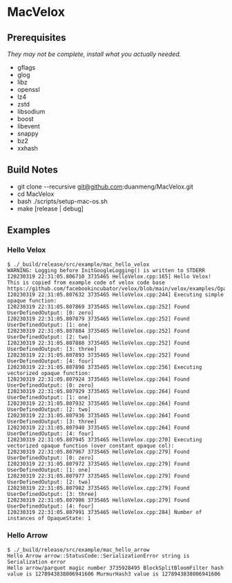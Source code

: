 # MacVelox

## Prerequisites
*They may not be complete, install what you actually needed.*
- gflags
- glog
- libz
- openssl
- lz4
- zstd
- libsodium
- boost
- libevent
- snappy
- bz2
- xxhash

## Build Notes

- git clone --recursive git@github.com:duanmeng/MacVelox.git
- cd MacVelox
- bash ./scripts/setup-mac-os.sh
- make [release | debug]

## Examples

### Hello Velox
```Shell
$ ./_build/release/src/example/mac_hello_velox
WARNING: Logging before InitGoogleLogging() is written to STDERR
I20230319 22:31:05.806710 3735465 HelloVelox.cpp:165] Hello Velox!
This is copied from example code of velox code base
https://github.com/facebookincubator/velox/blob/main/velox/examples/OpaqueType.cpp
I20230319 22:31:05.807632 3735465 HelloVelox.cpp:244] Executing simple opaque function:
I20230319 22:31:05.807869 3735465 HelloVelox.cpp:252] Found UserDefinedOutput: [0: zero]
I20230319 22:31:05.807879 3735465 HelloVelox.cpp:252] Found UserDefinedOutput: [1: one]
I20230319 22:31:05.807884 3735465 HelloVelox.cpp:252] Found UserDefinedOutput: [2: two]
I20230319 22:31:05.807888 3735465 HelloVelox.cpp:252] Found UserDefinedOutput: [3: three]
I20230319 22:31:05.807893 3735465 HelloVelox.cpp:252] Found UserDefinedOutput: [4: four]
I20230319 22:31:05.807898 3735465 HelloVelox.cpp:256] Executing vectorized opaque function:
I20230319 22:31:05.807924 3735465 HelloVelox.cpp:264] Found UserDefinedOutput: [0: zero]
I20230319 22:31:05.807929 3735465 HelloVelox.cpp:264] Found UserDefinedOutput: [1: one]
I20230319 22:31:05.807932 3735465 HelloVelox.cpp:264] Found UserDefinedOutput: [2: two]
I20230319 22:31:05.807936 3735465 HelloVelox.cpp:264] Found UserDefinedOutput: [3: three]
I20230319 22:31:05.807940 3735465 HelloVelox.cpp:264] Found UserDefinedOutput: [4: four]
I20230319 22:31:05.807945 3735465 HelloVelox.cpp:270] Executing vectorized opaque function (over constant opaque col):
I20230319 22:31:05.807967 3735465 HelloVelox.cpp:279] Found UserDefinedOutput: [0: zero]
I20230319 22:31:05.807972 3735465 HelloVelox.cpp:279] Found UserDefinedOutput: [1: one]
I20230319 22:31:05.807977 3735465 HelloVelox.cpp:279] Found UserDefinedOutput: [2: two]
I20230319 22:31:05.807982 3735465 HelloVelox.cpp:279] Found UserDefinedOutput: [3: three]
I20230319 22:31:05.807986 3735465 HelloVelox.cpp:279] Found UserDefinedOutput: [4: four]
I20230319 22:31:05.807991 3735465 HelloVelox.cpp:284] Number of instances of OpaqueState: 1
```

### Hello Arrow
```Shell
$ ./_build/release/src/example/mac_hello_arrow
Hello Arrow arrow::StatusCode::SerializationError string is Serialization error
Hello arrow/parquet magic number 3735928495 BlockSplitBloomFilter hash value is 1278943838006941606 MurmurHash3 value is 1278943838006941606
```

